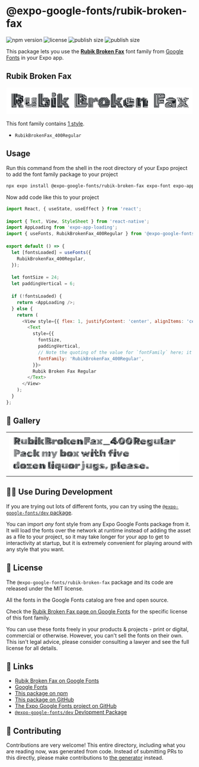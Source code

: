 # @expo-google-fonts/rubik-broken-fax

![npm version](https://flat.badgen.net/npm/v/@expo-google-fonts/rubik-broken-fax)
![license](https://flat.badgen.net/github/license/expo/google-fonts)
![publish size](https://flat.badgen.net/packagephobia/install/@expo-google-fonts/rubik-broken-fax)
![publish size](https://flat.badgen.net/packagephobia/publish/@expo-google-fonts/rubik-broken-fax)

This package lets you use the [**Rubik Broken Fax**](https://fonts.google.com/specimen/Rubik+Broken+Fax) font family from [Google Fonts](https://fonts.google.com/) in your Expo app.

## Rubik Broken Fax

![Rubik Broken Fax](./font-family.png)

This font family contains [1 style](#-gallery).

- `RubikBrokenFax_400Regular`

## Usage

Run this command from the shell in the root directory of your Expo project to add the font family package to your project
```sh
npx expo install @expo-google-fonts/rubik-broken-fax expo-font expo-app-loading
```

Now add code like this to your project
```js
import React, { useState, useEffect } from 'react';

import { Text, View, StyleSheet } from 'react-native';
import AppLoading from 'expo-app-loading';
import { useFonts, RubikBrokenFax_400Regular } from '@expo-google-fonts/rubik-broken-fax';

export default () => {
  let [fontsLoaded] = useFonts({
    RubikBrokenFax_400Regular,
  });

  let fontSize = 24;
  let paddingVertical = 6;

  if (!fontsLoaded) {
    return <AppLoading />;
  } else {
    return (
      <View style={{ flex: 1, justifyContent: 'center', alignItems: 'center' }}>
        <Text
          style={{
            fontSize,
            paddingVertical,
            // Note the quoting of the value for `fontFamily` here; it expects a string!
            fontFamily: 'RubikBrokenFax_400Regular',
          }}>
          Rubik Broken Fax Regular
        </Text>
      </View>
    );
  }
};

```

## 🔡 Gallery


||||
|-|-|-|
|![RubikBrokenFax_400Regular](./RubikBrokenFax_400Regular.ttf.png)||||


## 👩‍💻 Use During Development

If you are trying out lots of different fonts, you can try using the [`@expo-google-fonts/dev` package](https://github.com/expo/google-fonts/tree/master/font-packages/dev#readme).

You can import *any* font style from any Expo Google Fonts package from it. It will load the fonts
over the network at runtime instead of adding the asset as a file to your project, so it may take longer
for your app to get to interactivity at startup, but it is extremely convenient
for playing around with any style that you want.

## 📖 License

The `@expo-google-fonts/rubik-broken-fax` package and its code are released under the MIT license.

All the fonts in the Google Fonts catalog are free and open source.

Check the [Rubik Broken Fax page on Google Fonts](https://fonts.google.com/specimen/Rubik+Broken+Fax) for the specific license of this font family.

You can use these fonts freely in your products & projects - print or digital, commercial or otherwise. However, you can't sell the fonts on their own. This isn't legal advice, please consider consulting a lawyer and see the full license for all details.

## 🔗 Links

- [Rubik Broken Fax on Google Fonts](https://fonts.google.com/specimen/Rubik+Broken+Fax)
- [Google Fonts](https://fonts.google.com/)
- [This package on npm](https://www.npmjs.com/package/@expo-google-fonts/rubik-broken-fax)
- [This package on GitHub](https://github.com/expo/google-fonts/tree/master/font-packages/rubik-broken-fax)
- [The Expo Google Fonts project on GitHub](https://github.com/expo/google-fonts)
- [`@expo-google-fonts/dev` Devlopment Package](https://github.com/expo/google-fonts/tree/master/font-packages/dev)

## 🤝 Contributing

Contributions are very welcome! This entire directory, including what you are reading now, was generated from code. Instead of submitting PRs to this directly, please make contributions to [the generator](https://github.com/expo/google-fonts/tree/master/packages/generator) instead.
